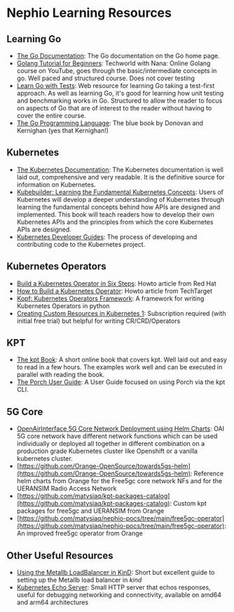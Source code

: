 # Nephio Learning Resources

## Learning Go
* [The Go Documentation](https://go.dev/): The Go documentation on the Go home page.
* [Golang Tutorial for Beginners](https://www.youtube.com/watch?v=yyUHQIec83I): Techworld with Nana: Online Golang  course on YouTube, goes through the basic/intermediate concepts in go. Well paced and structured course. Does not cover testing
* [Learn Go with Tests](https://quii.gitbook.io/learn-go-with-tests/): Web resource for learning Go taking a test-first approach. As well as learning Go, it's good for learning how unit testing and benchmarking works in Go. Structured to allow the reader to focus on aspects of Go that are of interest to the reader without having to cover the entire course.
* [The Go Programming Language](https://www.gopl.io/): The blue book by Donovan and Kernighan (yes that Kernighan!)

## Kubernetes

* [The Kubernetes Documentation](https://kubernetes.io/): The Kubernetes documentation is well laid out, comprehensive and very readable. It is the definitive source for information on Kubernetes.
* [Kubebuilder: Learning the Fundamental Kubernetes Concepts](https://kubebuilder.io/): Users of Kubernetes will develop a deeper understanding of Kubernetes through learning the fundamental concepts behind how APIs are designed and implemented. This book will teach readers how to develop their own Kubernetes APIs and the principles from which the core Kubernetes APIs are designed.
* [Kubernetes Developer Guides](https://github.com/kubernetes/community/tree/master/contributors/devel#the-process-of-developing-and-contributing-code-to-the-kubernetes-project): The process of developing and contributing code to the Kubernetes project.

## Kubernetes Operators

* [Build a Kubernetes Operator in Six Steps](https://developers.redhat.com/articles/2021/09/07/build-kubernetes-operator-six-steps): Howto article from Red Hat
* [How to Build a Kubernetes Operator](https://www.techtarget.com/searchitoperations/tutorial/How-to-build-a-Kubernetes-operator): Howto article from TechTarget
* [Kopf: Kubernetes Operators Framework](https://kopf.readthedocs.io/en/stable/): A framework for writing Kubernetes Operators in python
* [Creating Custom Resources in Kubernetes 1](https://www.pluralsight.com/courses/kubernetes-creating-custom-resources): Subscription required (with initial free trial) but helpful for writing CR/CRD/Operators

## KPT

* [The kpt Book](https://kpt.dev/book/):  A short online book that covers kpt. Well laid out and easy to read in a few hours. The examples work well and can be executed in parallel with reading the book.
* [The Porch User Guide](https://kpt.dev/guides/porch-user-guide):  A User Guide focused on using Porch via the kpt CLI.

## 5G Core

* [OpenAirInterface 5G Core Network Deployment using Helm Charts](https://gitlab.eurecom.fr/oai/cn5g/oai-cn5g-fed/-/blob/master/docs/DEPLOY_SA5G_HC.md): OAI 5G core network have different network functions which can be used individually or deployed all together in different combination on a production grade Kubernetes cluster like Openshift or a vanilla kubernetes cluster.
* [https://github.com/Orange-OpenSource/towards5gs-helm](https://github.com/Orange-OpenSource/towards5gs-helm): Reference helm charts from Orange for the Free5gc core network NFs and for the UERANSIM Radio Access Network
* [https://github.com/matysiaq/kpt-packages-catalog](https://github.com/matysiaq/kpt-packages-catalog): Custom kpt packages for free5gc and UERANSIM from Orange
* [https://github.com/matysiaq/nephio-pocs/tree/main/free5gc-operator](https://github.com/matysiaq/nephio-pocs/tree/main/free5gc-operator): An improved free5gc operator from Orange

## Other Useful Resources
* [Using the Metallb LoadBalancer in KinD](https://kind.sigs.k8s.io/docs/user/loadbalancer/): Short but excellent guide to setting up the Metallb load balancer in *kind*
* [Kubernetes Echo Server](https://ealenn.github.io/Echo-Server/pages/quick-start/kubernetes.html): Small HTTP server that echos responses, useful for debugging networking and connectivity, available on amd64 and arm64 architectures


